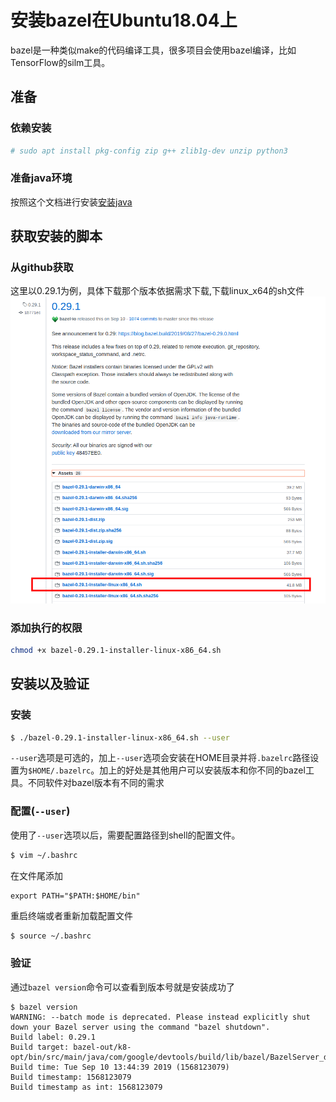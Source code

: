 # 安装bazel在Ubuntu18.04上
bazel是一种类似make的代码编译工具，很多项目会使用bazel编译，比如TensorFlow的silm工具。

## 准备

### 依赖安装
```bash
# sudo apt install pkg-config zip g++ zlib1g-dev unzip python3
```
### 准备java环境
按照这个文档进行安装[安装java](/ubuntu/ubuntu-development0001-java.html)

## 获取安装的脚本

### 从github获取
这里以0.29.1为例，具体下载那个版本依据需求下载,下载linux_x64的sh文件
![ubuntu-development0002-1](/images/ubuntu/ubuntu-development0002-1.png)

### 添加执行的权限
```bash
chmod +x bazel-0.29.1-installer-linux-x86_64.sh
```

## 安装以及验证

### 安装

```bash
$ ./bazel-0.29.1-installer-linux-x86_64.sh --user
```
`--user`选项是可选的，加上`--user`选项会安装在HOME目录并将`.bazelrc`路径设置为`$HOME/.bazelrc`。加上的好处是其他用户可以安装版本和你不同的bazel工具。不同软件对bazel版本有不同的需求

### 配置(`--user`)
使用了`--user`选项以后，需要配置路径到shell的配置文件。
```bash
$ vim ~/.bashrc
```
在文件尾添加
```
export PATH="$PATH:$HOME/bin"
```
重启终端或者重新加载配置文件
```bash
$ source ~/.bashrc
```

### 验证
通过`bazel version`命令可以查看到版本号就是安装成功了
```
$ bazel version
WARNING: --batch mode is deprecated. Please instead explicitly shut down your Bazel server using the command "bazel shutdown".
Build label: 0.29.1
Build target: bazel-out/k8-opt/bin/src/main/java/com/google/devtools/build/lib/bazel/BazelServer_deploy.jar
Build time: Tue Sep 10 13:44:39 2019 (1568123079)
Build timestamp: 1568123079
Build timestamp as int: 1568123079
```

